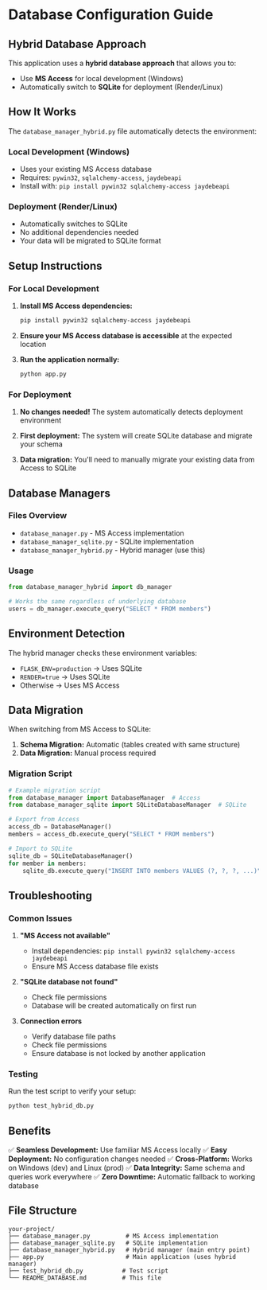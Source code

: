 # Database Configuration Guide

## Hybrid Database Approach

This application uses a **hybrid database approach** that allows you to:
- Use **MS Access** for local development (Windows)
- Automatically switch to **SQLite** for deployment (Render/Linux)

## How It Works

The `database_manager_hybrid.py` file automatically detects the environment:

### Local Development (Windows)
- Uses your existing MS Access database
- Requires: `pywin32`, `sqlalchemy-access`, `jaydebeapi`
- Install with: `pip install pywin32 sqlalchemy-access jaydebeapi`

### Deployment (Render/Linux)
- Automatically switches to SQLite
- No additional dependencies needed
- Your data will be migrated to SQLite format

## Setup Instructions

### For Local Development

1. **Install MS Access dependencies:**
   ```bash
   pip install pywin32 sqlalchemy-access jaydebeapi
   ```

2. **Ensure your MS Access database is accessible** at the expected location

3. **Run the application normally:**
   ```bash
   python app.py
   ```

### For Deployment

1. **No changes needed!** The system automatically detects deployment environment

2. **First deployment:** The system will create SQLite database and migrate your schema

3. **Data migration:** You'll need to manually migrate your existing data from Access to SQLite

## Database Managers

### Files Overview
- `database_manager.py` - MS Access implementation
- `database_manager_sqlite.py` - SQLite implementation
- `database_manager_hybrid.py` - Hybrid manager (use this)

### Usage
```python
from database_manager_hybrid import db_manager

# Works the same regardless of underlying database
users = db_manager.execute_query("SELECT * FROM members")
```

## Environment Detection

The hybrid manager checks these environment variables:
- `FLASK_ENV=production` → Uses SQLite
- `RENDER=true` → Uses SQLite
- Otherwise → Uses MS Access

## Data Migration

When switching from MS Access to SQLite:

1. **Schema Migration:** Automatic (tables created with same structure)
2. **Data Migration:** Manual process required

### Migration Script
```python
# Example migration script
from database_manager import DatabaseManager  # Access
from database_manager_sqlite import SQLiteDatabaseManager  # SQLite

# Export from Access
access_db = DatabaseManager()
members = access_db.execute_query("SELECT * FROM members")

# Import to SQLite
sqlite_db = SQLiteDatabaseManager()
for member in members:
    sqlite_db.execute_query("INSERT INTO members VALUES (?, ?, ?, ...)", member)
```

## Troubleshooting

### Common Issues

1. **"MS Access not available"**
   - Install dependencies: `pip install pywin32 sqlalchemy-access jaydebeapi`
   - Ensure MS Access database file exists

2. **"SQLite database not found"**
   - Check file permissions
   - Database will be created automatically on first run

3. **Connection errors**
   - Verify database file paths
   - Check file permissions
   - Ensure database is not locked by another application

### Testing

Run the test script to verify your setup:
```bash
python test_hybrid_db.py
```

## Benefits

✅ **Seamless Development:** Use familiar MS Access locally
✅ **Easy Deployment:** No configuration changes needed
✅ **Cross-Platform:** Works on Windows (dev) and Linux (prod)
✅ **Data Integrity:** Same schema and queries work everywhere
✅ **Zero Downtime:** Automatic fallback to working database

## File Structure

```
your-project/
├── database_manager.py          # MS Access implementation
├── database_manager_sqlite.py   # SQLite implementation
├── database_manager_hybrid.py   # Hybrid manager (main entry point)
├── app.py                       # Main application (uses hybrid manager)
├── test_hybrid_db.py           # Test script
└── README_DATABASE.md          # This file
